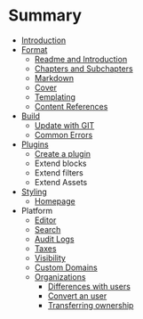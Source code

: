 # Summary

* [Introduction](README.md)
* [Format](format/README.md)
  * [Readme and Introduction](format/introduction.md)
  * [Chapters and Subchapters](format/chapters.md)
  * [Markdown](format/markdown.md)
  * [Cover](format/cover.md)
  * [Templating](format/templating.md)
  * [Content References](format/conrefs.md)
* [Build](build/README.md)
  * [Update with GIT](build/push.md)
  * [Common Errors](build/errors.md)
* [Plugins](plugins/README.md)
  * [Create a plugin](plugins/create.md)
  * Extend blocks
  * Extend filters
  * Extend Assets
* [Styling](book/styling/README.md)
  * [Homepage](book/styling/homepage.md)
* Platform
  * [Editor](platform/editor.md)
  * [Search](platform/search.md)
  * [Audit Logs](platform/audit_logs.md)
  * [Taxes](platform/taxes.md)
  * [Visibility](platform/visibility.md)
  * [Custom Domains](platform/domains.md)
  * [Organizations](platform/organizations/README.md)
    * [Differences with users](platform/organizations/differences.md)
    * [Convert an user](platform/organizations/convert.md)
    * [Transferring ownership](platform/organizations/ownership.md)

